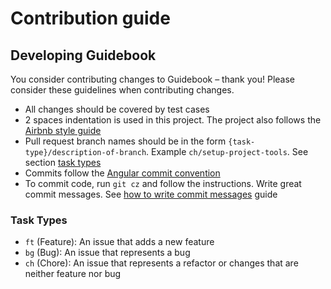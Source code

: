 # Contribution guide

## Developing Guidebook

You consider contributing changes to Guidebook – thank you!
Please consider these guidelines when contributing changes.

* All changes should be covered by test cases
* 2 spaces indentation is used in this project. The project also follows the [Airbnb style guide](https://github.com/airbnb/javascript)
* Pull request branch names should be in the form `{task-type}/description-of-branch`. Example `ch/setup-project-tools`. See section [task types](#task-types)
* Commits follow the [Angular commit convention](https://github.com/angular/angular.js/blob/master/DEVELOPERS.md#-git-commit-guidelines)
* To commit code, run `git cz` and follow the instructions. Write great commit messages. See [how to write commit messages](https://chris.beams.io/posts/git-commit/) guide

### Task Types
* `ft` (Feature): An issue that adds a new feature
* `bg` (Bug): An issue that represents a bug
* `ch` (Chore): An issue that represents a refactor or changes that are neither feature nor bug